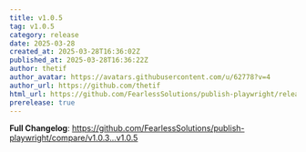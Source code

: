 ```yaml
---
title: v1.0.5
tag: v1.0.5
category: release
date: 2025-03-28
created_at: 2025-03-28T16:36:02Z
published_at: 2025-03-28T16:36:22Z
author: thetif
author_avatar: https://avatars.githubusercontent.com/u/62778?v=4
author_url: https://github.com/thetif
html_url: https://github.com/FearlessSolutions/publish-playwright/releases/tag/v1.0.5
prerelease: true
---
```


**Full Changelog**: https://github.com/FearlessSolutions/publish-playwright/compare/v1.0.3...v1.0.5

